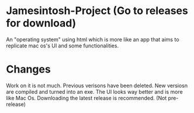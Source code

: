 # Jamesintosh-Project (Go to releases for download)

An "operating system" using html which is more like an app that aims to replicate mac os's UI and some functionalities.
# Changes
Work on it is not much. Previous verisons have been deleted. New versiosn are compiled and turned into an exe.
The UI looks way better and is more like Mac Os. Downloading the latest release is recommended. (Not pre-release)
